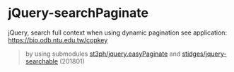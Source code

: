 # jQuery-searchPaginate
jQuery, search full context when using dynamic pagination
see application:  https://bio.odb.ntu.edu.tw/copkey

> by using submodules [st3ph/jquery.easyPaginate](https://github.com/st3ph/jquery.easyPaginate) and [stidges/jquery-searchable](https://github.com/cywhale/jquery-searchable) (201801)

